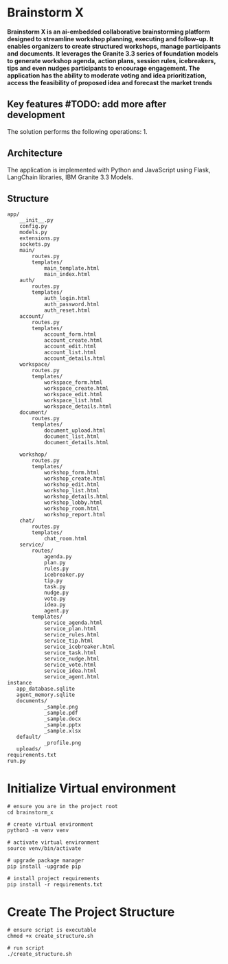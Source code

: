 # Brainstorm X

**Brainstorm X is an ai-embedded collaborative brainstorming platform designed to streamline workshop planning, executing and follow-up. It enables organizers to create structured workshops, manage participants and documents. It leverages the Granite 3.3 series of foundation models to generate workshop agenda, action plans, session rules, icebreakers, tips and even nudges participants to encourage engagement. The application has the ability to moderate voting and idea prioritization, access the feasibility of proposed idea and forecast the market trends**

## Key features #TODO: add more after development
The solution performs the following operations:
1. 

## Architecture
The application is implemented with Python and JavaScript using Flask, LangChain libraries, IBM Granite 3.3 Models.

## Structure

```
app/
    __init__.py
    config.py
    models.py
    extensions.py
    sockets.py
    main/
        routes.py
        templates/
            main_template.html
            main_index.html
    auth/
        routes.py
        templates/
            auth_login.html
            auth_password.html
            auth_reset.html
    account/
        routes.py
        templates/
            account_form.html
            account_create.html
            account_edit.html
            account_list.html
            account_details.html
    workspace/
        routes.py
        templates/
            workspace_form.html
            workspace_create.html
            workspace_edit.html
            workspace_list.html
            workspace_details.html
    document/
        routes.py
        templates/
            document_upload.html
            document_list.html
            document_details.html
            
    workshop/
        routes.py
        templates/
            workshop_form.html
            workshop_create.html
            workshop_edit.html
            workshop_list.html
            workshop_details.html
            workshop_lobby.html
            workshop_room.html
            workshop_report.html
    chat/
        routes.py
        templates/
            chat_room.html
    service/
        routes/
            agenda.py
            plan.py
            rules.py
            icebreaker.py
            tip.py
            task.py
            nudge.py
            vote.py
            idea.py
            agent.py
        templates/
            service_agenda.html
            service_plan.html
            service_rules.html
            service_tip.html
            service_icebreaker.html
            service_task.html
            service_nudge.html
            service_vote.html
            service_idea.html
            service_agent.html
instance
   app_database.sqlite
   agent_memory.sqlite
   documents/
            _sample.png 
            _sample.pdf
            _sample.docx
            _sample.pptx
            _sample.xlsx
   default/
            _profile.png
   uploads/
requirements.txt
run.py
```

# Initialize Virtual environment
```
# ensure you are in the project root
cd brainstorm_x

# create virtual environment
python3 -m venv venv

# activate virtual environment
source venv/bin/activate

# upgrade package manager
pip install -upgrade pip

# install project requirements
pip install -r requirements.txt

```

# Create The Project Structure
```
# ensure script is executable
chmod +x create_structure.sh

# run script
./create_structure.sh
```